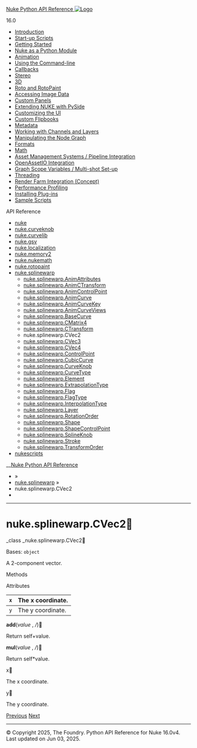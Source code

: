 [ Nuke Python API Reference ![Logo](../_static/NukeApp128.png) ](../index.html)

16.0 

  * [Introduction](../intro.html)
  * [Start-up Scripts](../startup.html)
  * [Getting Started](../basics.html)
  * [Nuke as a Python Module](../nuke_as_python_module.html)
  * [Animation](../animation.html)
  * [Using the Command-line](../command_line.html)
  * [Callbacks](../callbacks.html)
  * [Stereo](../stereo.html)
  * [3D](../3D.html)
  * [Roto and RotoPaint](../rotopaint.html)
  * [Accessing Image Data](../image_data.html)
  * [Custom Panels](../custom_panels.html)
  * [Extending NUKE with PySide](../custom_panels.html#extending-nuke-with-pyside)
  * [Customizing the UI](../custom_ui.html)
  * [Custom Flipbooks](../flipbook.html)
  * [Metadata](../metadata.html)
  * [Working with Channels and Layers](../channels.html)
  * [Manipulating the Node Graph](../dag.html)
  * [Formats](../formats.html)
  * [Math](../math.html)
  * [Asset Management Systems / Pipeline Integration](../asset.html)
  * [OpenAssetIO Integration](../openassetio.html)
  * [Graph Scope Variables / Multi-shot Set-up](../gsv.html)
  * [Threading](../threading.html)
  * [Render Farm Integration (Concept)](../render_farm.html)
  * [Performance Profiling](../performance.html)
  * [Installing Plug-ins](../installing_plugins.html)
  * [Sample Scripts](../samples.html)



API Reference

  * [nuke](nuke.html)
  * [nuke.curveknob](nuke.curveknob.html)
  * [nuke.curvelib](nuke.curvelib.html)
  * [nuke.gsv](nuke.gsv.html)
  * [nuke.localization](nuke.localization.html)
  * [nuke.memory2](nuke.memory2.html)
  * [nuke.nukemath](nuke.nukemath.html)
  * [nuke.rotopaint](nuke.rotopaint.html)
  * [nuke.splinewarp](nuke.splinewarp.html)
    * [nuke.splinewarp.AnimAttributes](nuke.splinewarp.AnimAttributes.html)
    * [nuke.splinewarp.AnimCTransform](nuke.splinewarp.AnimCTransform.html)
    * [nuke.splinewarp.AnimControlPoint](nuke.splinewarp.AnimControlPoint.html)
    * [nuke.splinewarp.AnimCurve](nuke.splinewarp.AnimCurve.html)
    * [nuke.splinewarp.AnimCurveKey](nuke.splinewarp.AnimCurveKey.html)
    * [nuke.splinewarp.AnimCurveViews](nuke.splinewarp.AnimCurveViews.html)
    * [nuke.splinewarp.BaseCurve](nuke.splinewarp.BaseCurve.html)
    * [nuke.splinewarp.CMatrix4](nuke.splinewarp.CMatrix4.html)
    * [nuke.splinewarp.CTransform](nuke.splinewarp.CTransform.html)
    * nuke.splinewarp.CVec2
    * [nuke.splinewarp.CVec3](nuke.splinewarp.CVec3.html)
    * [nuke.splinewarp.CVec4](nuke.splinewarp.CVec4.html)
    * [nuke.splinewarp.ControlPoint](nuke.splinewarp.ControlPoint.html)
    * [nuke.splinewarp.CubicCurve](nuke.splinewarp.CubicCurve.html)
    * [nuke.splinewarp.CurveKnob](nuke.splinewarp.CurveKnob.html)
    * [nuke.splinewarp.CurveType](nuke.splinewarp.CurveType.html)
    * [nuke.splinewarp.Element](nuke.splinewarp.Element.html)
    * [nuke.splinewarp.ExtrapolationType](nuke.splinewarp.ExtrapolationType.html)
    * [nuke.splinewarp.Flag](nuke.splinewarp.Flag.html)
    * [nuke.splinewarp.FlagType](nuke.splinewarp.FlagType.html)
    * [nuke.splinewarp.InterpolationType](nuke.splinewarp.InterpolationType.html)
    * [nuke.splinewarp.Layer](nuke.splinewarp.Layer.html)
    * [nuke.splinewarp.RotationOrder](nuke.splinewarp.RotationOrder.html)
    * [nuke.splinewarp.Shape](nuke.splinewarp.Shape.html)
    * [nuke.splinewarp.ShapeControlPoint](nuke.splinewarp.ShapeControlPoint.html)
    * [nuke.splinewarp.SplineKnob](nuke.splinewarp.SplineKnob.html)
    * [nuke.splinewarp.Stroke](nuke.splinewarp.Stroke.html)
    * [nuke.splinewarp.TransformOrder](nuke.splinewarp.TransformOrder.html)
  * [nukescripts](nukescripts.html)



__[Nuke Python API Reference](../index.html)

  * [](../index.html) »
  * [nuke.splinewarp](nuke.splinewarp.html) »
  * nuke.splinewarp.CVec2
  * 


* * *

# nuke.splinewarp.CVec2

_class _nuke.splinewarp.CVec2
    

Bases: `object`

A 2-component vector.

Methods

Attributes

`x` | The x coordinate.  
---|---  
`y` | The y coordinate.  
  
__add__(_value_ , _/_)
    

Return self+value.

__mul__(_value_ , _/_)
    

Return self*value.

x
    

The x coordinate.

y
    

The y coordinate.

[ Previous](nuke.splinewarp.CTransform.html "nuke.splinewarp.CTransform") [Next ](nuke.splinewarp.CVec3.html "nuke.splinewarp.CVec3")

* * *

© Copyright 2025, The Foundry. Python API Reference for Nuke 16.0v4. Last updated on Jun 03, 2025. 
